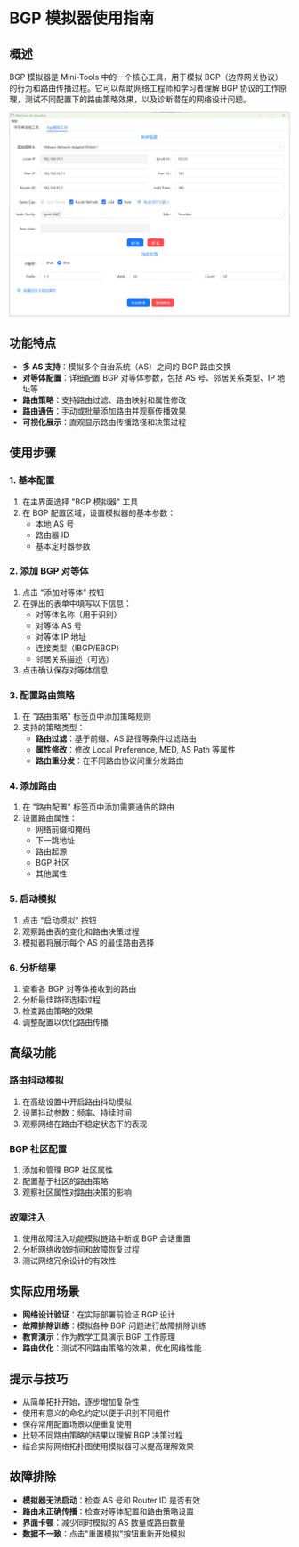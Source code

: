 # BGP 模拟器使用指南

## 概述

BGP 模拟器是 Mini-Tools 中的一个核心工具，用于模拟 BGP（边界网关协议）的行为和路由传播过程。它可以帮助网络工程师和学习者理解 BGP 协议的工作原理，测试不同配置下的路由策略效果，以及诊断潜在的网络设计问题。

![BGP 模拟器界面](images/bgp_simulator.png)

## 功能特点

- **多 AS 支持**：模拟多个自治系统（AS）之间的 BGP 路由交换
- **对等体配置**：详细配置 BGP 对等体参数，包括 AS 号、邻居关系类型、IP 地址等
- **路由策略**：支持路由过滤、路由映射和属性修改
- **路由通告**：手动或批量添加路由并观察传播效果
- **可视化展示**：直观显示路由传播路径和决策过程

## 使用步骤

### 1. 基本配置

1. 在主界面选择 "BGP 模拟器" 工具
2. 在 BGP 配置区域，设置模拟器的基本参数：
   - 本地 AS 号
   - 路由器 ID
   - 基本定时器参数

### 2. 添加 BGP 对等体

1. 点击 "添加对等体" 按钮
2. 在弹出的表单中填写以下信息：
   - 对等体名称（用于识别）
   - 对等体 AS 号
   - 对等体 IP 地址
   - 连接类型（IBGP/EBGP）
   - 邻居关系描述（可选）
3. 点击确认保存对等体信息

### 3. 配置路由策略

1. 在 "路由策略" 标签页中添加策略规则
2. 支持的策略类型：
   - **路由过滤**：基于前缀、AS 路径等条件过滤路由
   - **属性修改**：修改 Local Preference, MED, AS Path 等属性
   - **路由重分发**：在不同路由协议间重分发路由

### 4. 添加路由

1. 在 "路由配置" 标签页中添加需要通告的路由
2. 设置路由属性：
   - 网络前缀和掩码
   - 下一跳地址
   - 路由起源
   - BGP 社区
   - 其他属性

### 5. 启动模拟

1. 点击 "启动模拟" 按钮
2. 观察路由表的变化和路由决策过程
3. 模拟器将展示每个 AS 的最佳路由选择

### 6. 分析结果

1. 查看各 BGP 对等体接收到的路由
2. 分析最佳路径选择过程
3. 检查路由策略的效果
4. 调整配置以优化路由传播

## 高级功能

### 路由抖动模拟

1. 在高级设置中开启路由抖动模拟
2. 设置抖动参数：频率、持续时间
3. 观察网络在路由不稳定状态下的表现

### BGP 社区配置

1. 添加和管理 BGP 社区属性
2. 配置基于社区的路由策略
3. 观察社区属性对路由决策的影响

### 故障注入

1. 使用故障注入功能模拟链路中断或 BGP 会话重置
2. 分析网络收敛时间和故障恢复过程
3. 测试网络冗余设计的有效性

## 实际应用场景

- **网络设计验证**：在实际部署前验证 BGP 设计
- **故障排除训练**：模拟各种 BGP 问题进行故障排除训练
- **教育演示**：作为教学工具演示 BGP 工作原理
- **路由优化**：测试不同路由策略的效果，优化网络性能

## 提示与技巧

- 从简单拓扑开始，逐步增加复杂性
- 使用有意义的命名约定以便于识别不同组件
- 保存常用配置场景以便重复使用
- 比较不同路由策略的结果以理解 BGP 决策过程
- 结合实际网络拓扑图使用模拟器可以提高理解效果

## 故障排除

- **模拟器无法启动**：检查 AS 号和 Router ID 是否有效
- **路由未正确传播**：检查对等体配置和路由策略设置
- **界面卡顿**：减少同时模拟的 AS 数量或路由数量
- **数据不一致**：点击"重置模拟"按钮重新开始模拟
